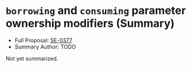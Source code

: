 # `borrowing` and `consuming` parameter ownership modifiers (Summary)

* Full Proposal: [SE-0377](https://github.com/apple/swift-evolution/blob/main/proposals/0377-parameter-ownership-modifiers.md)
* Summary Author: TODO

Not yet summarized.
